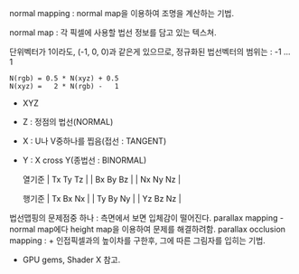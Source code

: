
normal mapping : normal map을 이용하여 조명을 계산하는 기법.

normal map : 각 픽셀에 사용할 법선 정보를 담고 있는 텍스쳐.

단위벡터가 1이라도, (-1, 0, 0)과 같은게 있으므로, 정규화된 법선벡터의 범위는 : -1 ... 1

    N(rgb) = 0.5 * N(xyz) + 0.5
    N(xyz) =   2 * N(rgb) -   1


* XYZ
 - Z : 정점의 법선(NORMAL)
 - X : U나 V중하나를 찝음(접선 : TANGENT)
 - Y : X cross Y(종법선 : BINORMAL)


    열기준
    | Tx Ty Tz |
    | Bx By Bz |
    | Nx Ny Nz |

    행기준
    | Tx Bx Nx |
    | Ty By Ny |
    | Yz Bz Nz |


법선맵핑의 문제점중 하나 : 측면에서 보면 입체감이 떨어진다.
parallax mapping - normal map에다 height map을 이용하여 문제를 해결하려함.
parallax occlusion mapping : + 인접픽셀과의 높이차를 구한후, 그에 따른 그림자를 입히는 기법.
 - GPU gems, Shader X 참고.
